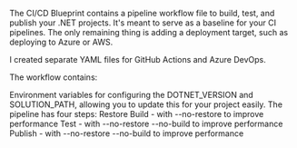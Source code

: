 The CI/CD Blueprint contains a pipeline workflow file to build, test, and publish your .NET projects. It's meant to serve as a baseline for your CI pipelines. The only remaining thing is adding a deployment target, such as deploying to Azure or AWS.

I created separate YAML files for GitHub Actions and Azure DevOps.

The workflow contains:

Environment variables for configuring the DOTNET_VERSION and SOLUTION_PATH, allowing you to update this for your project easily.
The pipeline has four steps:
Restore
Build - with --no-restore to improve performance
Test - with --no-restore --no-build to improve performance
Publish - with --no-restore --no-build to improve performance